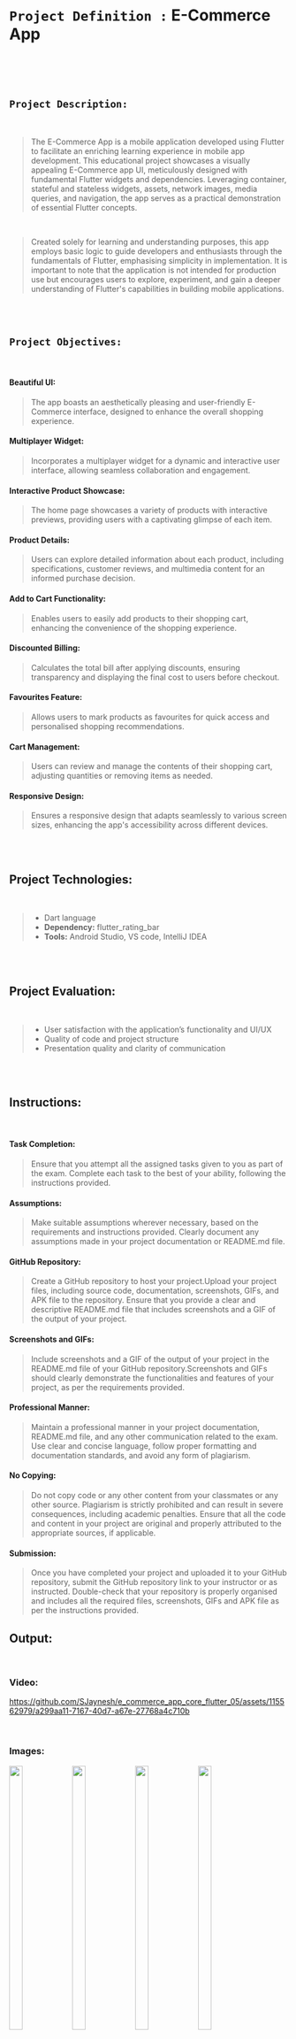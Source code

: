 # `Project Definition :`   E-Commerce App
 
<br><br><br>

## `Project Description:`

<br>

<p> 

> The E-Commerce App is a mobile application developed using Flutter to facilitate an enriching learning experience
in mobile app development. This educational project showcases a visually appealing E-Commerce app UI, meticulously
designed with fundamental Flutter widgets and dependencies. Leveraging container, stateful and stateless widgets,
assets, network images, media queries, and navigation, the app serves as a practical demonstration of essential
Flutter concepts.

</p>

<br>

<p>  

> Created solely for learning and understanding purposes, this app employs basic logic to guide developers and enthusiasts through the fundamentals of Flutter, emphasising simplicity in implementation. It is important to note that the application is not intended for production use but encourages users to explore, experiment, and gain a deeper understanding of Flutter's capabilities in building mobile applications.

</p>

<br><br>

## `Project Objectives:`

<br>

#### Beautiful UI:

> The app boasts an aesthetically pleasing and user-friendly E-Commerce interface, designed to enhance the overall shopping experience.


#### Multiplayer Widget:

> Incorporates a multiplayer widget for a dynamic and interactive user interface, allowing seamless collaboration and engagement.


#### Interactive Product Showcase:

> The home page showcases a variety of products with interactive previews, providing users with a captivating glimpse of each item.


#### Product Details:

> Users can explore detailed information about each product, including specifications, customer reviews, and multimedia content for an informed purchase decision.


#### Add to Cart Functionality:

> Enables users to easily add products to their shopping cart, enhancing the convenience of the shopping experience.


#### Discounted Billing:

> Calculates the total bill after applying discounts, ensuring transparency and displaying the final cost to users before checkout.


#### Favourites Feature:

> Allows users to mark products as favourites for quick access and personalised shopping recommendations.


#### Cart Management:
> Users can review and manage the contents of their shopping cart, adjusting quantities or removing items as needed.


#### Responsive Design:

> Ensures a responsive design that adapts seamlessly to various screen sizes, enhancing the app's accessibility across different devices.


<br><br>

## Project Technologies:

<br>

> * Dart language
> * **Dependency:** flutter_rating_bar
> * **Tools:** Android Studio, VS code, IntelliJ IDEA


<br><br>

## Project Evaluation:

<br>

> * User satisfaction with the application’s functionality and UI/UX
> * Quality of code and project structure
> * Presentation quality and clarity of communication

<br><br>

## Instructions:

<br>

#### Task Completion:

>  Ensure that you attempt all the assigned tasks given to you as part of the exam. Complete each task to the best of your ability, following the instructions provided.


#### Assumptions:

>  Make suitable assumptions wherever necessary, based on the requirements and instructions provided. Clearly document any assumptions made in your project documentation or README.md file.

#### GitHub Repository:

>  Create a GitHub repository to host your project.Upload your project files, including source code, documentation, screenshots, GIFs, and APK file to the repository. Ensure that you provide a clear and descriptive README.md file that includes screenshots and a GIF of the output of your project.

#### Screenshots and GIFs:

>  Include screenshots and a GIF of the output of your project in the README.md file of your GitHub repository.Screenshots and GIFs should clearly demonstrate the functionalities and features of your project, as per the requirements provided.

#### Professional Manner:

>  Maintain a professional manner in your project documentation, README.md file, and any other communication related to the exam. Use clear and concise language, follow proper formatting and documentation standards, and avoid any form of plagiarism.

#### No Copying:

>  Do not copy code or any other content from your classmates or any other source. Plagiarism is strictly prohibited and can result in severe consequences, including academic penalties. Ensure that all the code and content in your project are original and properly attributed to the appropriate sources, if applicable.

#### Submission:

>  Once you have completed your project and uploaded it to your GitHub repository, submit the GitHub repository link to your instructor or as instructed. Double-check that your repository is properly organised and includes all the required files, screenshots, GIFs and APK file as per the instructions provided.


## Output:

<br>

### Video:

https://github.com/SJaynesh/e_commerce_app_core_flutter_05/assets/115562979/a299aa11-7167-40d7-a67e-27768a4c710b

<br>

### Images:

<p>
  <img align = "left"  src = "https://github.com/SJaynesh/e_commerce_app_core_flutter_05/assets/115562979/f9c772f6-506b-4deb-b9f5-35609b117e6c.jpg" width=22% height=35% >
  
  <img align = "left"  src = "https://github.com/SJaynesh/e_commerce_app_core_flutter_05/assets/115562979/3e4bff47-26de-44f2-946d-af904e2ea7eb.jpg" width=22% height=35% >
 
   <img align = "left"  src = "https://github.com/SJaynesh/e_commerce_app_core_flutter_05/assets/115562979/7c8e988f-225a-4100-8c47-79ab80076edb.jpg" width=22% height=35% >
 
   <img  src = "https://github.com/SJaynesh/e_commerce_app_core_flutter_05/assets/115562979/97fcbe42-0523-4ce9-b03e-3b3a67ce0c45.jpg" width=22% height=35% >
</p>

<br>

<p>
  <img align = "left"  src = "https://github.com/SJaynesh/e_commerce_app_core_flutter_05/assets/115562979/06bf29dd-ff24-4b28-a8cf-7e459833a36e.jpg" width=22% height=35% >
  
  <img align = "left"  src = "https://github.com/SJaynesh/e_commerce_app_core_flutter_05/assets/115562979/affe31f6-3c70-41bb-97e1-e7979f8160c9.jpg" width=22% height=35% >
 
   <img align = "left"  src = "https://github.com/SJaynesh/e_commerce_app_core_flutter_05/assets/115562979/a750b77c-41d7-43b1-99db-00588caa4188.jpg" width=22% height=35% >
 
   <img  src = "https://github.com/SJaynesh/e_commerce_app_core_flutter_05/assets/115562979/21cb19bd-266a-472f-a2b1-396fdde7844e.jpg" width=22% height=35% >
</p>

<br>

<p>
  <img align = "left"  src = "https://github.com/SJaynesh/e_commerce_app_core_flutter_05/assets/115562979/3e4edaa0-7686-43c7-bc06-cea5ac14aea0.jpg" width=22% height=35% >
  
  <img align = "left"  src = "https://github.com/SJaynesh/e_commerce_app_core_flutter_05/assets/115562979/3953502f-4e9f-4080-9819-51bc3dbb6340.jpg" width=22% height=35% >
 
   <img align = "left"  src = "https://github.com/SJaynesh/e_commerce_app_core_flutter_05/assets/115562979/09fedde3-66f6-4ca6-a4b1-4fb97467f015.jpg" width=22% height=35% >
 
   <img  src = "https://github.com/SJaynesh/e_commerce_app_core_flutter_05/assets/115562979/87a3e57a-50f0-45d1-ab11-a871777ba80a.jpg" width=22% height=35% >
</p>

<br>

<p>
  <img align = "left"  src = "https://github.com/SJaynesh/e_commerce_app_core_flutter_05/assets/115562979/6cf0ced5-8c86-44a9-aae6-820c4d992e87.jpg" width=22% height=35% >
  
  <img align = "left"  src = "https://github.com/SJaynesh/e_commerce_app_core_flutter_05/assets/115562979/7ee6ecfd-222c-4e7f-8a37-7d24b1a7b00e.jpg" width=22% height=35% >
 
   <img align = "left"  src = "https://github.com/SJaynesh/e_commerce_app_core_flutter_05/assets/115562979/11183428-d3a8-49f2-a2bc-f18b76f17810.jpg" width=22% height=35% >
 
   <img  src = "https://github.com/SJaynesh/e_commerce_app_core_flutter_05/assets/115562979/8e412d6f-b875-4d60-8e5c-2d468b049748.jpg" width=22% height=35% >
</p>




